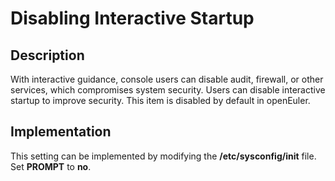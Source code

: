 # Disabling Interactive Startup<a name="EN-US_TOPIC_0192977564"></a>

## Description<a name="en-us_topic_0152100285_s862cb21eb2bb432a83a2da7aaab269f5"></a>

With interactive guidance, console users can disable audit, firewall, or other services, which compromises system security. Users can disable interactive startup to improve security. This item is disabled by default in openEuler.

## Implementation<a name="en-us_topic_0152100285_s8c51dd03d0d540f5bfe42dcd5dd52413"></a>

This setting can be implemented by modifying the  **/etc/sysconfig/init**  file. Set  **PROMPT**  to  **no**.


